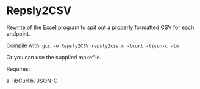 # Repsly2CSV
Rewrite of the Excel program to spit out a properly formatted CSV for each endpoint.

Compile with: `gcc -o Repsly2CSV repsly2csv.c -lcurl -ljson-c -lm`

Or you can use the supplied makefile. 

Requires:

a. libCurl
b. JSON-C 